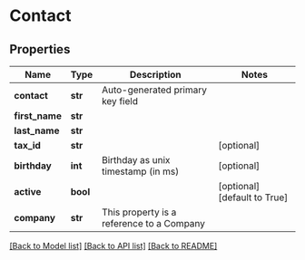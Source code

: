# Contact

## Properties
Name | Type | Description | Notes
------------ | ------------- | ------------- | -------------
**contact** | **str** | Auto-generated primary key field | 
**first_name** | **str** |  | 
**last_name** | **str** |  | 
**tax_id** | **str** |  | [optional] 
**birthday** | **int** | Birthday as unix timestamp (in ms) | [optional] 
**active** | **bool** |  | [optional] [default to True]
**company** | **str** | This property is a reference to a Company | 

[[Back to Model list]](../README.md#documentation-for-models) [[Back to API list]](../README.md#documentation-for-api-endpoints) [[Back to README]](../README.md)

